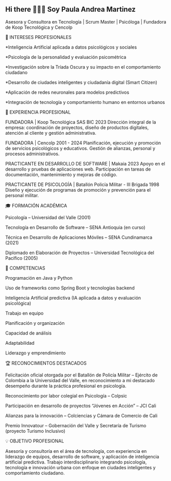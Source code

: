 ## Hi there 👋👩‍💻 Soy Paula Andrea Martinez

Asesora y Consultora en Tecnología | Scrum Master | Psicóloga | Fundadora de Koop Tecnológica y Cencolp


🚀 INTERESES PROFESIONALES

*Inteligencia Artificial aplicada a datos psicológicos y sociales

*Psicología de la personalidad y evaluación psicométrica

*Investigación sobre la Tríada Oscura y su impacto en el comportamiento ciudadano

*Desarrollo de ciudades inteligentes y ciudadanía digital (Smart Citizen)

*Aplicación de redes neuronales para modelos predictivos

*Integración de tecnología y comportamiento humano en entornos urbanos


💼 EXPERIENCIA PROFESIONAL

FUNDADORA | Koop Tecnológica SAS BIC 2023 Dirección integral de la empresa: coordinación de proyectos, 
diseño de productos digitales, atención al cliente y gestión administrativa.

FUNDADORA | Cencolp 2001 - 2024 Planificación, ejecución y promoción de servicios psicológicos y educativos. 
Gestión de alianzas, personal y procesos administrativos.

PRACTICANTE EN DESARROLLO DE SOFTWARE | Makaia 2023 Apoyo en el desarrollo y pruebas de aplicaciones web. 
Participación en tareas de documentación, mantenimiento y mejoras de código.

PRACTICANTE DE PSICOLOGÍA | Batallón Policía Militar - III Brigada 1998 Diseño y ejecución de programas de 
promoción y prevención para el personal militar.


🎓 FORMACIÓN ACADÉMICA

Psicología – Universidad del Valle (2001)

Tecnología en Desarrollo de Software – SENA Antioquia (en curso)

Técnica en Desarrollo de Aplicaciones Móviles – SENA Cundinamarca (2021)

Diplomado en Elaboración de Proyectos – Universidad Tecnológica del Pacífico (2005)



🧠 COMPETENCIAS

Programación en Java y Python

Uso de frameworks como Spring Boot y tecnologías backend

Inteligencia Artificial predictiva (IA aplicada a datos y evaluación psicológica)

Trabajo en equipo

Planificación y organización

Capacidad de análisis

Adaptabilidad

Liderazgo y emprendimiento



🏆 RECONOCIMIENTOS DESTACADOS

Felicitación oficial otorgada por el Batallón de Policía Militar – Ejército de Colombia a la Universidad del Valle, en reconocimiento a mi destacado desempeño durante la práctica profesional en psicología.

Reconocimiento por labor colegial en Psicología – Colpsic

Participación en desarrollo de proyectos “Jóvenes en Acción” – JCI Cali

Alianzas para la innovación – Colciencias y Cámara de Comercio de Cali

Premio Innovatour – Gobernación del Valle y Secretaría de Turismo (proyecto Turismo Inclusivo)



💡 OBJETIVO PROFESIONAL

Asesoría y consultoría en el área de tecnología, con experiencia en liderazgo de equipos, desarrollo de software, y aplicación de inteligencia artificial predictiva. 
Trabajo interdisciplinario integrando psicología, tecnología e innovación urbana con enfoque en ciudades inteligentes y comportamiento ciudadano.

<!--
**paulajob212/paulajob212** is a ✨ _special_ ✨ repository because its `README.md` (this file) appears on your GitHub profile.

Here are some ideas to get you started:

- 🔭 I’m currently working on ...
- 🌱 I’m currently learning ...
- 👯 I’m looking to collaborate on ...
- 🤔 I’m looking for help with ...
- 💬 Ask me about ...
- 📫 How to reach me: ...
- 😄 Pronouns: ...
- ⚡ Fun fact: ...
-->
